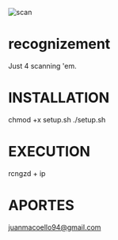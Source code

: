 ![scan](https://user-images.githubusercontent.com/92258683/160210905-2c764dac-0da4-483f-b621-cc8d96724d8e.jpg)



# recognizement
Just 4 scanning 'em.


# INSTALLATION
chmod +x setup.sh
./setup.sh


# EXECUTION

rcngzd + ip
  
# APORTES 
juanmacoello94@gmail.com

